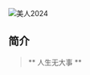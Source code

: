 ![美人2024](https://github.com/ctihvke/ctihvke.github.io/assets/19749346/050678b6-deaf-4390-99c7-cdbb2ff6715e)


## 简介

> ** 人生无大事 **
